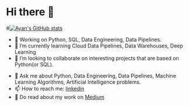 # Hi there 👋

#[![Ayan's GitHub stats](https://github-readme-stats.vercel.app/api?username=tiwariayan)](https://github.com/tiwariayan/github-readme-stats)

- 🔭 Working on Python, SQL, Data Engineering, Data Pipelines.
- 🌱 I’m currently learning Cloud Data Pipelines, Data Warehouses, Deep Learning
- 👯 I’m looking to collaborate on interesting projects that are based on Python(or SQL).
<!--- 🤔 I’m looking for help with -->
- 💬 Ask me about Python, Data Engineering, Data Pipelines, Machine Learning Algorithms, Artificial Intelligence problems.
- 📫 How to reach me: [linkedin](https://www.linkedin.com/in/ayan-tiwari/)
- 📝 Do read about my work on [Medium](https://tiwariayan.medium.com/)
